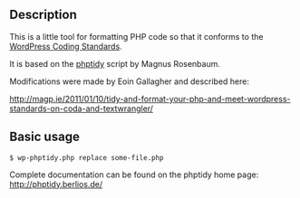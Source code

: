 ## Description

This is a little tool for formatting PHP code so that it conforms to the [WordPress Coding Standards](http://codex.wordpress.org/WordPress_Coding_Standards).

It is based on the [phptidy](http://phptidy.berlios.de/) script by Magnus Rosenbaum.

Modifications were made by Eoin Gallagher and described here:

http://magp.ie/2011/01/10/tidy-and-format-your-php-and-meet-wordpress-standards-on-coda-and-textwrangler/

## Basic usage

```
$ wp-phptidy.php replace some-file.php
```

Complete documentation can be found on the phptidy home page: http://phptidy.berlios.de/
